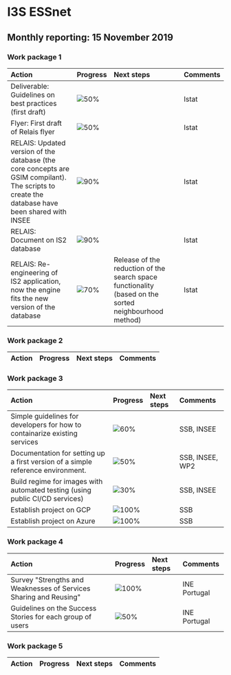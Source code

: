 # I3S ESSnet

## Monthly reporting: 15 November 2019

### Work package 1

| Action  | Progress | Next steps | Comments |
|:--|:--|:--|:--|
| Deliverable: Guidelines on best practices (first draft) | ![50%](https://progress-bar.dev/70) |  | Istat |
| Flyer: First draft of Relais flyer | ![50%](https://progress-bar.dev/70) |  | Istat |
| RELAIS: Updated version of the database (the core concepts are GSIM compilant). The scripts to create the database have been shared with INSEE | ![90%](https://progress-bar.dev/70) |  | Istat |
| RELAIS: Document on IS2 database | ![90%](https://progress-bar.dev/70) |  | Istat |
| RELAIS: Re-engineering of IS2 application, now the engine fits the new version of the database | ![70%](https://progress-bar.dev/70) | Release of the reduction of the search space functionality (based on the sorted neighbourhood method) | Istat |



### Work package 2

| Action  | Progress | Next steps | Comments |
|:--|:--|:--|:--|

### Work package 3
| Action  | Progress | Next steps | Comments |
|:--|:--|:--|:--|
|Simple guidelines for developers for how to containarize existing services|![60%](https://progressed.io/bar/60)||SSB, INSEE|
|Documentation for setting up a first version of a simple reference environment. |![50%](https://progressed.io/bar/50)||SSB, INSEE, WP2|
|Build regime for images with automated testing (using public CI/CD services)|![30%](https://progress-bar.dev/30)||SSB, INSEE|
|Establish project on GCP|![100%](https://progressed.io/bar/100)||SSB|
|Establish project on Azure|![100%](https://progressed.io/bar/100)||SSB|



### Work package 4

| Action  | Progress | Next steps | Comments |
|:--|:--|:--|:--|
| Survey "Strengths and Weaknesses of Services Sharing and Reusing" | ![100%](https://progress-bar.dev/70) |  | INE Portugal |
| Guidelines on the Success Stories for each group of users | ![50%](https://progress-bar.dev/70) |  | INE Portugal |

### Work package 5

| Action  | Progress | Next steps | Comments |
|:--|:--|:--|:--|
